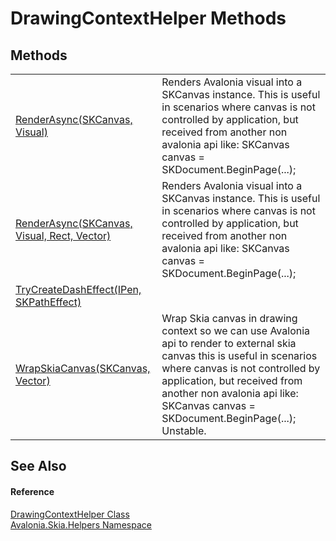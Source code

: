 # DrawingContextHelper Methods




## Methods
<table>
<tr>
<td><a href="M_Avalonia_Skia_Helpers_DrawingContextHelper_RenderAsync_1">RenderAsync(SKCanvas, Visual)</a></td>
<td>Renders Avalonia visual into a SKCanvas instance. This is useful in scenarios where canvas is not controlled by application, but received from another non avalonia api like: SKCanvas canvas = SKDocument.BeginPage(...);</td>
</tr>
<tr>
<td><a href="M_Avalonia_Skia_Helpers_DrawingContextHelper_RenderAsync">RenderAsync(SKCanvas, Visual, Rect, Vector)</a></td>
<td>Renders Avalonia visual into a SKCanvas instance. This is useful in scenarios where canvas is not controlled by application, but received from another non avalonia api like: SKCanvas canvas = SKDocument.BeginPage(...);</td>
</tr>
<tr>
<td><a href="M_Avalonia_Skia_Helpers_DrawingContextHelper_TryCreateDashEffect">TryCreateDashEffect(IPen, SKPathEffect)</a></td>
<td> </td>
</tr>
<tr>
<td><a href="M_Avalonia_Skia_Helpers_DrawingContextHelper_WrapSkiaCanvas">WrapSkiaCanvas(SKCanvas, Vector)</a></td>
<td>Wrap Skia canvas in drawing context so we can use Avalonia api to render to external skia canvas this is useful in scenarios where canvas is not controlled by application, but received from another non avalonia api like: SKCanvas canvas = SKDocument.BeginPage(...);<br /><Tag type="is-info">Unstable.</Tag></td>
</tr>
</table>

## See Also


#### Reference
<a href="T_Avalonia_Skia_Helpers_DrawingContextHelper">DrawingContextHelper Class</a>  
<a href="N_Avalonia_Skia_Helpers">Avalonia.Skia.Helpers Namespace</a>  

